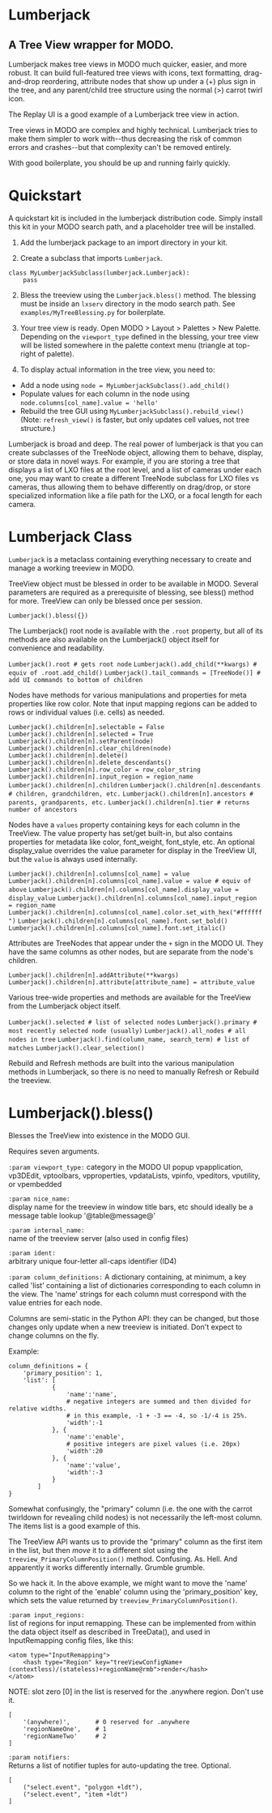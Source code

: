 # Lumberjack
## A Tree View wrapper for MODO.

Lumberjack makes tree views in MODO much quicker, easier, and more robust. It can build full-featured tree views with icons, text formatting, drag-and-drop reordering, attribute nodes that show up under a (+) plus sign in the tree, and any parent/child tree structure using the normal (>) carrot twirl icon.

The Replay UI is a good example of a Lumberjack tree view in action.

Tree views in MODO are complex and highly technical. Lumberjack tries to make them simpler to work with--thus decreasing the risk of common errors and crashes--but that complexity can't be removed entirely. 

With good boilerplate, you should be up and running fairly quickly.

# Quickstart

A quickstart kit is included in the lumberjack distribution code. Simply install this kit in your MODO search path, and a placeholder tree will be installed.

1. Add the lumberjack package to an import directory in your kit.

1. Create a subclass that imports `Lumberjack`.

```
class MyLumberjackSubclass(lumberjack.Lumberjack):
    pass
```

2. Bless the treeview using the `Lumberjack.bless()` method. The blessing must be inside an `lxserv` directory in the modo search path. See `examples/MyTreeBlessing.py` for boilerplate.

3. Your tree view is ready. Open MODO > Layout > Palettes > New Palette. Depending on the `viewport_type` defined in the blessing, your tree view will be listed somewhere in the palette context menu (triangle at top-right of palette).

4. To display actual information in the tree view, you need to:
- Add a node using `node = MyLumberjackSubclass().add_child()`
- Populate values for each column in the node using `node.columns[col_name].value = 'hello'`
- Rebuild the tree GUI using `MyLumberjackSubclass().rebuild_view()` (Note: `refresh_view()` is faster, but only updates cell values, not tree structure.)

Lumberjack is broad and deep. 
The real power of lumberjack is that you can create subclasses of the TreeNode object, allowing them to behave, display, or store data in novel ways. For example, if you are storing a tree that displays a list of LXO files at the root level, and a list of cameras under each one, you may want to create a different TreeNode subclass for LXO files vs cameras, thus allowing them to behave differently on drag/drop, or store specialized information like a file path for the LXO, or a focal length for each camera.

# Lumberjack Class

`Lumberjack` is a metaclass containing everything necessary to create
and manage a working treeview in MODO.

TreeView object must be blessed in order to be available in MODO.
Several parameters are required as a prerequisite of blessing, see
bless() method for more. TreeView can only be blessed
once per session.

`Lumberjack().bless({})`

The Lumberjack() root node is available with the `.root` property, but
all of its methods are also available on the Lumberjack() object itself
for convenience and readability.

`Lumberjack().root # gets root node`
`Lumberjack().add_child(**kwargs) # equiv of .root.add_child()`
`Lumberjack().tail_commands = [TreeNode()] # add UI commands to bottom of children`

Nodes have methods for various manipulations and properties for meta
properties like row color. Note that input mapping regions can be added
to rows or individual values (i.e. cells) as needed.

`Lumberjack().children[n].selectable = False`
`Lumberjack().children[n].selected = True`
`Lumberjack().children[n].setParent(node)`
`Lumberjack().children[n].clear_children(node)`
`Lumberjack().children[n].delete()`
`Lumberjack().children[n].delete_descendants()`
`Lumberjack().children[n].row_color = row_color_string`
`Lumberjack().children[n].input_region = region_name`
`Lumberjack().children[n].children`
`Lumberjack().children[n].descendants # children, grandchildren, etc.`
`Lumberjack().children[n].ancestors # parents, grandparents, etc.`
`Lumberjack().children[n].tier # returns number of ancestors`

Nodes have a `values` property containing keys for each column in the
TreeView. The value property has set/get built-in, but also contains
properties for metadata like color, font_weight, font_style, etc.
An optional display_value overrides the value parameter for display
in the TreeView UI, but the `value` is always used internally.

`Lumberjack().children[n].columns[col_name] = value`
`Lumberjack().children[n].columns[col_name].value = value # equiv of above`
`Lumberjack().children[n].columns[col_name].display_value = display_value`
`Lumberjack().children[n].columns[col_name].input_region = region_name`
`Lumberjack().children[n].columns[col_name].color.set_with_hex("#ffffff")`
`Lumberjack().children[n].columns[col_name].font.set_bold()`
`Lumberjack().children[n].columns[col_name].font.set_italic()`

Attributes are TreeNodes that appear under the `+` sign in the MODO UI.
They have the same columns as other nodes, but are separate from the
node's children.

`Lumberjack().children[n].addAttribute(**kwargs)`
`Lumberjack().children[n].attribute[attribute_name] = attribute_value`

Various tree-wide properties and methods are available for the TreeView
from the Lumberjack object itself.

`Lumberjack().selected # list of selected nodes`
`Lumberjack().primary # most recently selected node (usually)`
`Lumberjack().all_nodes # all nodes in tree`
`Lumberjack().find(column_name, search_term) # list of matches`
`Lumberjack().clear_selection()`

Rebuild and Refresh methods are built into the various manipulation
methods in Lumberjack, so there is no need to manually Refresh or Rebuild
the treeview.

# Lumberjack().bless()

Blesses the TreeView into existence in the MODO GUI.

Requires seven arguments.

`:param viewport_type:`
category in the MODO UI popup
vpapplication, vp3DEdit, vptoolbars, vpproperties, vpdataLists,
vpinfo, vpeditors, vputility, or vpembedded

`:param nice_name:`       
display name for the treeview in window title bars, etc
should ideally be a message table lookup '@table@message@'

`:param internal_name:`   
name of the treeview server (also used in config files)

`:param ident:`           
arbitrary unique four-letter all-caps identifier (ID4)

`:param column_definitions:`
A dictionary containing, at minimum, a key called 'list' containing a list
of dictionaries corresponding to each column in the view. The 'name' strings
for each column must correspond with the value entries for each node.

Columns are semi-static in the Python API: they can be changed, but those
changes only update when a new treeview is initiated. Don't expect to change
columns on the fly.

Example:

```
column_definitions = {
    'primary_position': 1,
    'list': [
            {
                'name':'name',
                # negative integers are summed and then divided for relative widths.
                # in this example, -1 + -3 == -4, so -1/-4 is 25%.
                'width':-1
            }, {
                'name':'enable',
                # positive integers are pixel values (i.e. 20px)
                'width':20
            }, {
                'name':'value',
                'width':-3
            }
        ]
}
```

Somewhat confusingly, the "primary" column (i.e. the one with the carrot twirldown
for revealing child nodes) is not necessarily the left-most column. The items
list is a good example of this.

The TreeView API wants us to provide the "primary" column as the first item
in the list, but then _move_ it to a different slot using the `treeview_PrimaryColumnPosition()`
method. Confusing. As. Hell. And apparently it works differently internally.
Grumble grumble.

So we hack it. In the above example, we might want to move the 'name' column
to the right of the 'enable' column using the 'primary_position' key, which sets the
value returned by `treeview_PrimaryColumnPosition()`.

`:param input_regions:`   
list of regions for input remapping. These can be implemented from
within the data object itself as described in TreeData(), and used
in InputRemapping config files, like this:

```
<atom type="InputRemapping">
    <hash type="Region" key="treeViewConfigName+(contextless)/(stateless)+regionName@rmb">render</hash>
</atom>
```

NOTE: slot zero [0] in the list is reserved for the .anywhere region.
Don't use it.

```
[
    '(anywhere)',       # 0 reserved for .anywhere
    'regionNameOne',    # 1
    'regionNameTwo'     # 2
]
```

`:param notifiers:`       
Returns a list of notifier tuples for auto-updating the tree. Optional.
```
[
    ("select.event", "polygon +ldt"),
    ("select.event", "item +ldt")
]
```

